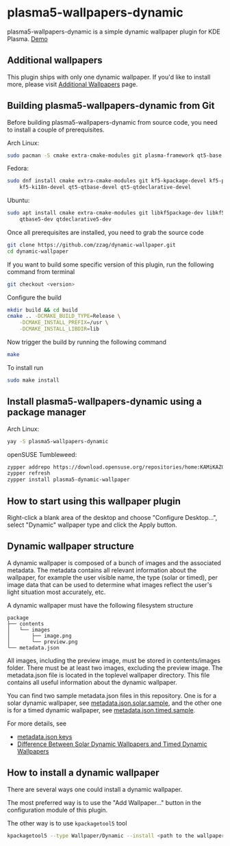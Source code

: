 # plasma5-wallpapers-dynamic

plasma5-wallpapers-dynamic is a simple dynamic wallpaper plugin for KDE Plasma.
[Demo](https://www.youtube.com/watch?v=UIMM6DpEpqA)


## Additional wallpapers

This plugin ships with only one dynamic wallpaper. If you'd like to install more,
please visit [Additional Wallpapers](https://github.com/zzag/plasma5-wallpapers-dynamic/wiki/Additional-Wallpapers)
page.


## Building plasma5-wallpapers-dynamic from Git

Before building plasma5-wallpapers-dynamic from source code, you need to install
a couple of prerequisites.

Arch Linux:

```sh
sudo pacman -S cmake extra-cmake-modules git plasma-framework qt5-base qt5-declarative
```

Fedora:

```sh
sudo dnf install cmake extra-cmake-modules git kf5-kpackage-devel kf5-plasma-devel \
    kf5-ki18n-devel qt5-qtbase-devel qt5-qtdeclarative-devel
```

Ubuntu:

```sh
sudo apt install cmake extra-cmake-modules git libkf5package-dev libkf5plasma-dev \
    qtbase5-dev qtdeclarative5-dev
```

Once all prerequisites are installed, you need to grab the source code

```sh
git clone https://github.com/zzag/dynamic-wallpaper.git
cd dynamic-wallpaper
```

If you want to build some specific version of this plugin, run the following command
from terminal

```sh
git checkout <version>
```

Configure the build

```sh
mkdir build && cd build
cmake .. -DCMAKE_BUILD_TYPE=Release \
    -DCMAKE_INSTALL_PREFIX=/usr \
    -DCMAKE_INSTALL_LIBDIR=lib
```

Now trigger the build by running the following command

```sh
make
```

To install run

```sh
sudo make install
```


## Install plasma5-wallpapers-dynamic using a package manager

Arch Linux:

```sh
yay -S plasma5-wallpapers-dynamic
```

openSUSE Tumbleweed:

```sh
zypper addrepo https://download.opensuse.org/repositories/home:KAMiKAZOW:KDE/openSUSE_Tumbleweed/home:KAMiKAZOW:KDE.repo
zypper refresh
zypper install plasma5-dynamic-wallpaper
```


## How to start using this wallpaper plugin

Right-click a blank area of the desktop and choose "Configure Desktop...", select
"Dynamic" wallpaper type and click the Apply button.


## Dynamic wallpaper structure

A dynamic wallpaper is composed of a bunch of images and the associated metadata.
The metadata contains all relevant information about the wallpaper, for example
the user visible name, the type (solar or timed), per image data that can be used
to determine what images reflect the user's light situation most accurately, etc.

A dynamic wallpaper must have the following filesystem structure

```
package
├── contents
│   └── images
│       ├── image.png
│       └── preview.png
└── metadata.json
```

All images, including the preview image, must be stored in contents/images folder.
There must be at least two images, excluding the preview image. The metadata.json
file is located in the toplevel wallpaper directory. This file contains all useful
information about the dynamic wallpaper.

You can find two sample metadata.json files in this repository. One is for a solar
dynamic wallpaper, see [metadata.json.solar.sample](metadata.json.solar.sample),
and the other one is for a timed dynamic wallpaper, see [metadata.json.timed.sample](metadata.json.timed.sample).

For more details, see
* [metadata.json keys](https://github.com/zzag/plasma5-wallpapers-dynamic/wiki/metadata.json-keys)
* [Difference Between Solar Dynamic Wallpapers and Timed Dynamic Wallpapers](https://github.com/zzag/plasma5-wallpapers-dynamic/wiki/Difference-Between-Solar-Dynamic-Wallpapers-and-Timed-Dynamic-Wallpapers)


## How to install a dynamic wallpaper

There are several ways one could install a dynamic wallpaper.

The most preferred way is to use the "Add Wallpaper..." button in the configuration
module of this plugin.

The other way is to use `kpackagetool5` tool

```sh
kpackagetool5 --type Wallpaper/Dynamic --install <path to the wallpaper>
```
